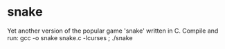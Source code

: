 # snake
Yet another version of the popular game 'snake' written in C.
Compile and run: 
gcc -o snake snake.c -lcurses ; ./snake
